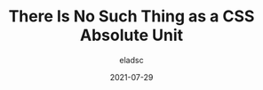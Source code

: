 ---
author: eladsc
date: 2021-07-29
permalink: false
publisher: smashingmag
tags:
  - css
target_url: https://www.smashingmagazine.com/2021/07/css-absolute-units/
title: There Is No Such Thing as a CSS Absolute Unit
---